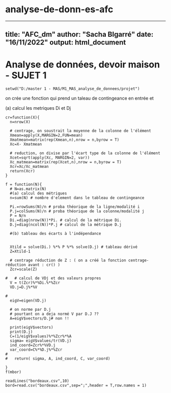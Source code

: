 # analyse-de-donn-es-afc
---
title: "AFC_dm"
author: "Sacha BIgarré"
date: "16/11/2022"
output: html_document
---
# Analyse de données, devoir maison - SUJET 1
```{r selection du repertoire de travail, include=F}
setwd("D:/master 1 - MAS/M1_MAS_analyse_de_donnees/projet")
```

on crée une fonction qui prend un taleau de contingeance en entrée et

(a) calcul les metriques Di et Dj
```{r centrage réduction}
cr=function(X){
  n=nrow(X)
  
  # centrage, on soustrait la moyenne de la colonne de l'élément
  Xmean=apply(X,MARGIN=2,FUN=mean)
  Xmatmean=matrix(rep(Xmean,n),nrow = n,byrow = T)
  Xc=X- Xmatmean
  
  # reduction, on divise par l'écart type de la colonne de l'élément
  Xcet=sqrt(apply(Xc, MARGIN=2, var))
  Xc_matmean=matrix(rep(Xcet,n),nrow = n,byrow = T)
  Xcr=Xc/Xc_matmean  
  return(Xcr)
}
```

```{r}
f = function(N){
  # N=as.matrix(N)
  #(a) calcul des métriques
  n=sum(N) # nombre d'element dans le tableau de contingeance
  
  Pi.=rowSums(N)/n # proba théorique de la ligne/modalité i
  P.j=colSums(N)/n # proba théorique de la colonne/modalité j
  P = N/n
  Di.=diag(nrow(N))*Pi. # calcul de la métrique Di.
  D.j=diag(ncol(N))*P.j # calcul de la métrique D.j

  #(b) tableau des écarts à l'indépendance


  Xtild = solve(Di.) %*% P %*% solve(D.j) # tableau dérivé
  Z=Xtild-1

  # centrage réduction de Z : ( on a créé la fonction centrage-réduction avant : cr() )
  Zcr=scale(Z)
  
#   # calcul de VDj et des valeurs propres
  V = t(Zcr)%*%Di.%*%Zcr
  VD.j=D.j%*%V
  
#   
  eigV=eigen(VD.j)
  
  # on norme par D.j 
  # pourtant on a deja normé V par D.J ??
  A=eigV$vectors/D.j# non !!
  
  print(eigV$vectors)
  print(D.j)
  C=(1/eigV$values)%*%Zcr%*%A
  sigma= eigV$values/tr(VD.j)
  ind_coord=Zcr%*%VD.j
  var_coord=C%*%D.j%*%Zcr
#   
#   return( sigma, A, ind_coord, C, var_coord)

}
f(mbor)

```


```{r TEST import, include=F}
readLines("bordeaux.csv",10)
bord=read.csv("bordeaux.csv",sep=";",header = T,row.names = 1)
```
